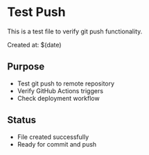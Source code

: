 # Test Push

This is a test file to verify git push functionality.

Created at: $(date)

## Purpose
- Test git push to remote repository
- Verify GitHub Actions triggers
- Check deployment workflow

## Status
- File created successfully
- Ready for commit and push
